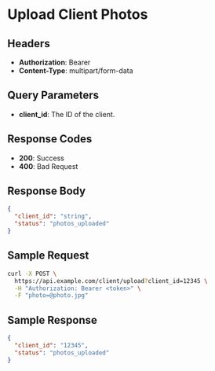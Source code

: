 # Upload Client Photos

## Headers
- **Authorization**: Bearer <token>
- **Content-Type**: multipart/form-data

## Query Parameters
- **client_id**: The ID of the client.

## Response Codes
- **200**: Success
- **400**: Bad Request

## Response Body
```json
{
  "client_id": "string",
  "status": "photos_uploaded"
}
```

## Sample Request
```bash
curl -X POST \
  https://api.example.com/client/upload?client_id=12345 \
  -H "Authorization: Bearer <token>" \
  -F "photo=@photo.jpg"
```

## Sample Response
```json
{
  "client_id": "12345",
  "status": "photos_uploaded"
}
```